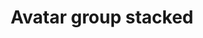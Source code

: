 ---
title: Avatar group stacked
category: Application
paid: false
isActive: true
ltr: {"vue":{"vueTail":[],"vueCss":[]},"preview":"function App() {\n  const avatarData = [{\n    name: \"CT\",\n    imgURL: \"https://randomuser.me/api/portraits/women/79.jpg\"\n  }, {\n    name: \"CT\",\n    imgURL: \"https://randomuser.me/api/portraits/med/men/75.jpg\"\n  }, {\n    name: \"CT\",\n    imgURL: \"https://images.unsplash.com/photo-1511485977113-f34c92461ad9?ixlib=rb-1.2.1&w=128&h=128&dpr=2&q=80\"\n  }, {\n    name: \"CT\",\n    imgURL: \"https://api.uifaces.co/our-content/donated/xZ4wg2Xj.jpg\"\n  }];\n  return /*#__PURE__*/React.createElement(\"div\", {\n    className: \"flex items-center justify-center -space-x-2 pt-16\"\n  }, avatarData.map((item, idx) => {\n    return /*#__PURE__*/React.createElement(Avatar.Root, {\n      key: idx,\n      className: \"bg-white border-2 border-white h-10 w-10 flex items-center justify-center overflow-hidden rounded-full\"\n    }, /*#__PURE__*/React.createElement(Avatar.Image, {\n      src: item.imgURL,\n      className: \"object-cover\"\n    }), /*#__PURE__*/React.createElement(Avatar.Fallback, {\n      delayMs: 600\n    }, item.name));\n  }));\n}","react":{"jsxTail":[{"code":"export default () => (\n    <div className=\"flex -space-x-2 overflow-hidden\">\n        <img src=\"https://randomuser.me/api/portraits/women/79.jpg\" className=\"w-10 h-10 rounded-full border-2 border-white\" />\n        <img src=\"https://api.uifaces.co/our-content/donated/xZ4wg2Xj.jpg\" className=\"w-10 h-10 rounded-full border-2 border-white\" />\n        <img src=\"https://images.unsplash.com/photo-1507003211169-0a1dd7228f2d?ixlib=rb-0.3.5&q=80&fm=jpg&crop=faces&fit=crop&h=200&w=200&s=a72ca28288878f8404a795f39642a46f\" className=\"w-10 h-10 rounded-full border-2 border-white\" />\n        <img src=\"https://randomuser.me/api/portraits/men/86.jpg\" className=\"w-10 h-10 rounded-full border-2 border-white\" />\n    </div>\n)","label":"App.jsx"}],"jsxCss":[]}}
rtl: {"preview":"function App() {\n  return /*#__PURE__*/React.createElement(\"div\", {\n    className: \"py-16 flex justify-center -space-x-2 space-x-reverse overflow-hidden\"\n  }, /*#__PURE__*/React.createElement(\"img\", {\n    src: \"https://randomuser.me/api/portraits/women/79.jpg\",\n    className: \"w-10 h-10 rounded-full border-2 border-white\"\n  }), /*#__PURE__*/React.createElement(\"img\", {\n    src: \"https://api.uifaces.co/our-content/donated/xZ4wg2Xj.jpg\",\n    className: \"w-10 h-10 rounded-full border-2 border-white\"\n  }), /*#__PURE__*/React.createElement(\"img\", {\n    src: \"https://images.unsplash.com/photo-1507003211169-0a1dd7228f2d?ixlib=rb-0.3.5&q=80&fm=jpg&crop=faces&fit=crop&h=200&w=200&s=a72ca28288878f8404a795f39642a46f\",\n    className: \"w-10 h-10 rounded-full border-2 border-white\"\n  }), /*#__PURE__*/React.createElement(\"img\", {\n    src: \"https://randomuser.me/api/portraits/men/86.jpg\",\n    className: \"w-10 h-10 rounded-full border-2 border-white\"\n  }));\n}","vue":{"vueCss":[],"vueTail":[]},"react":{"jsxCss":[],"jsxTail":[{"code":"export default () => (\n    <div className=\"flex -space-x-2 space-x-reverse overflow-hidden\">\n        <img src=\"https://randomuser.me/api/portraits/women/79.jpg\" className=\"w-10 h-10 rounded-full border-2 border-white\" />\n        <img src=\"https://api.uifaces.co/our-content/donated/xZ4wg2Xj.jpg\" className=\"w-10 h-10 rounded-full border-2 border-white\" />\n        <img src=\"https://images.unsplash.com/photo-1507003211169-0a1dd7228f2d?ixlib=rb-0.3.5&q=80&fm=jpg&crop=faces&fit=crop&h=200&w=200&s=a72ca28288878f8404a795f39642a46f\" className=\"w-10 h-10 rounded-full border-2 border-white\" />\n        <img src=\"https://randomuser.me/api/portraits/men/86.jpg\" className=\"w-10 h-10 rounded-full border-2 border-white\" />\n    </div>\n)","label":"App.jsx"}]}}
slug: /avatars
id: 4bb290f6-371d-4d69-b91c-ef97d419a9e5
created_at: 1668944541121
---